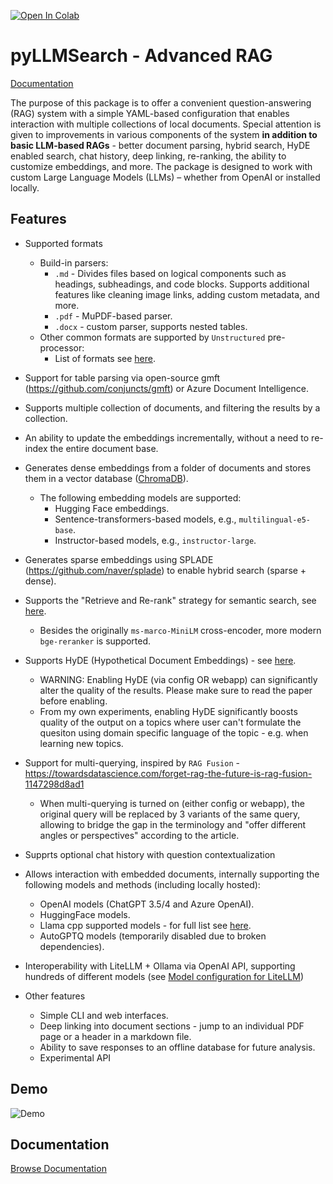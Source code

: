 [![Open In Colab](https://colab.research.google.com/assets/colab-badge.svg)](https://githubtocolab.com/snexus/llm-search/blob/main/notebooks/llmsearch_google_colab_demo.ipynb)

# pyLLMSearch - Advanced RAG

[Documentation](https://llm-search.readthedocs.io/en/latest/)

The purpose of this package is to offer a convenient question-answering (RAG) system with a simple YAML-based configuration that enables interaction with multiple collections of local documents. Special attention is given to improvements in various components of the system **in addition to basic LLM-based RAGs** - better document parsing, hybrid search, HyDE enabled search, chat history, deep linking, re-ranking, the ability to customize embeddings, and more. The package is designed to work with custom Large Language Models (LLMs) – whether from OpenAI or installed locally.

## Features

* Supported formats
    * Build-in parsers:
        * `.md` - Divides files based on logical components such as headings, subheadings, and code blocks. Supports additional features like cleaning image links, adding custom metadata, and more.
        * `.pdf` - MuPDF-based parser.
        * `.docx` - custom parser, supports nested tables.
    * Other common formats are supported by `Unstructured` pre-processor:
        * List of formats see [here](https://unstructured-io.github.io/unstructured/core/partition.html).

* Support for table parsing via open-source gmft (https://github.com/conjuncts/gmft) or Azure Document Intelligence.

* Supports multiple collection of documents, and filtering the results by a collection.

* An ability to update the embeddings incrementally, without a need to re-index the entire document base.

* Generates dense embeddings from a folder of documents and stores them in a vector database ([ChromaDB](https://github.com/chroma-core/chroma)).
  * The following embedding models are supported:
    * Hugging Face embeddings.
    * Sentence-transformers-based models, e.g., `multilingual-e5-base`.
    * Instructor-based models, e.g., `instructor-large`.

* Generates sparse embeddings using SPLADE (https://github.com/naver/splade) to enable hybrid search (sparse + dense).

* Supports the "Retrieve and Re-rank" strategy for semantic search, see [here](https://www.sbert.net/examples/applications/retrieve_rerank/README.html).
    * Besides the originally `ms-marco-MiniLM` cross-encoder, more modern `bge-reranker` is supported.

* Supports HyDE (Hypothetical Document Embeddings) - see [here](https://arxiv.org/pdf/2212.10496.pdf).
    * WARNING: Enabling HyDE (via config OR webapp) can significantly alter the quality of the results. Please make sure to read the paper before enabling.
    * From my own experiments, enabling HyDE significantly boosts quality of the output on a topics where user can't formulate the quesiton using domain specific language of the topic - e.g. when learning new topics.

* Support for multi-querying, inspired by `RAG Fusion` - https://towardsdatascience.com/forget-rag-the-future-is-rag-fusion-1147298d8ad1
    * When multi-querying is turned on (either config or webapp), the original query will be replaced by 3 variants of the same query, allowing to bridge the gap in the terminology and "offer different angles or perspectives" according to the article.

* Supprts optional chat history with question contextualization

* Allows interaction with embedded documents, internally supporting the following models and methods (including locally hosted):
    * OpenAI models (ChatGPT 3.5/4 and Azure OpenAI).
    * HuggingFace models.
    * Llama cpp supported models - for full list see [here](https://github.com/ggerganov/llama.cpp#description).
    * AutoGPTQ models (temporarily disabled due to broken dependencies).

* Interoperability with LiteLLM + Ollama via OpenAI API, supporting hundreds of different models (see [Model configuration for LiteLLM](sample_templates/llm/litellm.yaml))

* Other features
    * Simple CLI and web interfaces.
    * Deep linking into document sections - jump to an individual PDF page or a header in a markdown file.
    * Ability to save responses to an offline database for future analysis.
    * Experimental API


## Demo

![Demo](media/llmsearch-demo-v2.gif)


## Documentation

[Browse Documentation](https://llm-search.readthedocs.io/en/latest/)
